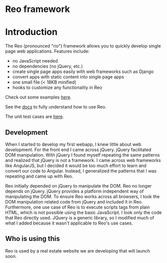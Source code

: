 # Reo framework

# Introduction

The Reo (pronounced "rio") framework allows you to quickly develop single page web applications.  Features include:
* no JavaScript needed
* no dependencies (no jQuery, etc.)
* create single page apps easily with web frameworks such as Django
* convert apps with static content into single page apps
* one small file (< 18KB minified)
* hooks to customize any functionality in Reo

Check out some examples [here](http://ydotmalik.github.io/reo).

See the [docs](docs/README.md) to fully understand how to use Reo.

The unit test cases are [here](test/README.md).

## Development

When I started to develop my first webapp, I knew little about web development.  For the front end I came across jQuery.
jQuery facilitated DOM manipulation.  With jQuery I found myself repeating the same patterns and realized that jQuery is
not a framework.  I came across web frameworks like AngularJS, but I decided it would be too much effort to learn and
convert our code to Angular.  Instead, I generalized the patterns that I was repeating and came up with Reo.

Reo initially depended on jQuery to manipulate the DOM.  Reo no longer depends on jQuery.  jQuery provides a platform
independent way of manipulating the DOM.  To ensure Reo works
across all browsers, I took the DOM manipulation related code from jQuery and included it in Reo.  Furthermore, one use case
of Reo is to execute scripts tags from plain HTML, which is not possible using the basic JavaScript.  I look only the
code that Reo directly used.  JQuery is a generic library, so I modified much of what I added because it wasn't applicable
to Reo's use cases.

## Who is using this

Reo is used by a real estate website we are developing that will launch soon.